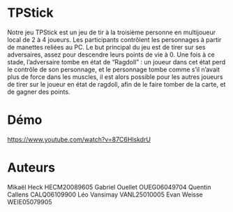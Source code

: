 # TPStick
Notre jeu TPStick est un jeu de tir à la troisième personne en multijoueur local de 2 à 4 joueurs. Les participants contrôlent les personnages à partir de manettes reliées au PC. Le but principal du jeu est de tirer sur ses adversaires, assez pour descendre leurs points de vie à 0. Une fois à ce stade, l’adversaire tombe en état de “Ragdoll” : un joueur dans cet état perd le contrôle de son personnage, et le personnage tombe comme s’il n’avait plus de force dans les muscles, il est alors possible pour les autres joueurs de tirer sur le joueur en état de ragdoll, afin de le faire tomber de la carte, et de gagner des points.

# Démo
https://www.youtube.com/watch?v=87C6HlskdrU

# Auteurs
Mikaël Heck HECM20089605
Gabriel Ouellet OUEG06049704
Quentin Callens CALQ06109900
Léo Vansimay VANL25010005
Evan Weisse WEIE05079905

